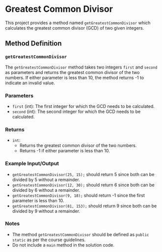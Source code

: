 # Greatest Common Divisor

This project provides a method named `getGreatestCommonDivisor` which calculates the greatest common divisor (GCD) of two given integers.

## Method Definition

### `getGreatestCommonDivisor`

The `getGreatestCommonDivisor` method takes two integers `first` and `second` as parameters and returns the greatest common divisor of the two numbers. If either parameter is less than 10, the method returns -1 to indicate an invalid value.

### Parameters

- `first` (int): The first integer for which the GCD needs to be calculated.
- `second` (int): The second integer for which the GCD needs to be calculated.

### Returns

- `int`: 
  - Returns the greatest common divisor of the two numbers.
  - Returns -1 if either parameter is less than 10.

### Example Input/Output

- `getGreatestCommonDivisor(25, 15);` should return 5 since both can be divided by 5 without a remainder.
- `getGreatestCommonDivisor(12, 30);` should return 6 since both can be divided by 6 without a remainder.
- `getGreatestCommonDivisor(9, 18);` should return -1 since the first parameter is less than 10.
- `getGreatestCommonDivisor(81, 153);` should return 9 since both can be divided by 9 without a remainder.

### Notes

- The method `getGreatestCommonDivisor` should be defined as `public static` as per the course guidelines.
- Do not include a `main` method in the solution code.
